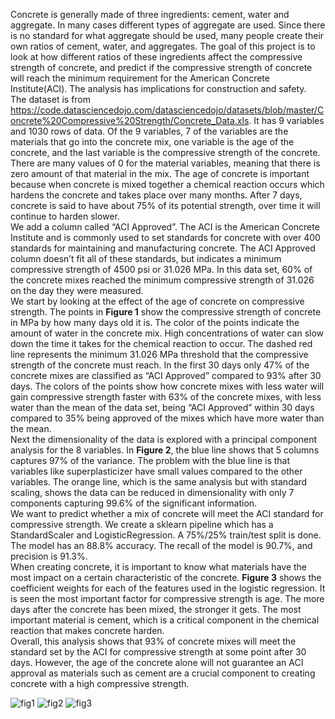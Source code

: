 Concrete is generally made of three ingredients: cement, water and aggregate. In many cases different types of aggregate are used. Since there is no standard for what aggregate should be used, many people create their own ratios of cement, water, and aggregates. The goal of this project is to look at how different ratios of these ingredients affect the compressive strength of concrete, and predict if the compressive strength of concrete will reach the minimum requirement for the American Concrete Institute(ACI). The analysis has implications for construction and safety. <br />
	The dataset is from  https://code.datasciencedojo.com/datasciencedojo/datasets/blob/master/Concrete%20Compressive%20Strength/Concrete_Data.xls. It has 9 variables and 1030 rows of data. Of the 9 variables, 7 of the variables are the materials that go into the concrete mix, one variable is the age of the concrete, and the last variable is the compressive strength of the concrete. There are many values of 0 for the material variables, meaning that there is zero amount of that material in the mix. The age of concrete is important because when concrete is mixed together a chemical reaction occurs which hardens the concrete and takes place over many months. After 7 days, concrete is said to have about 75% of its potential strength, over time it will continue to harden slower.<br />
	We add a column called “ACI Approved”. The ACI is the American Concrete Institute and is commonly used to set standards for concrete with over 400 standards for maintaining and manufacturing concrete. The ACI Approved column doesn’t fit all of these standards, but indicates a minimum compressive strength of 4500 psi or 31.026 MPa. In this data set, 60% of the concrete mixes reached the minimum compressive strength of 31.026 on the day they were measured. <br />
	We start by looking at the effect of the age of concrete on compressive strength. The points in **Figure 1** show the compressive strength of concrete in MPa by how many days old it is. The color of the points indicate the amount of water in the concrete mix. High concentrations of water can slow down the time it takes for the chemical reaction to occur. The dashed red line represents the minimum 31.026 MPa threshold that the compressive strength of the concrete must reach. In the first 30 days only 47% of the concrete mixes are classified as “ACI Approved” compared to 93% after 30 days. The colors of the points show how concrete mixes with less water will gain compressive strength faster with 63% of the concrete mixes, with less water than the mean of the data set, being “ACI Approved” within 30 days compared to 35% being approved of the mixes which have more water than the mean. <br />
	Next the dimensionality of the data is explored with a principal component analysis for the 8 variables. In **Figure 2**, the blue line shows that 5 columns captures 97% of the variance. The problem with the blue line is that variables like superplasticizer have small values compared to the other variables. The orange line, which is the same analysis but with standard scaling, shows the data can be reduced in dimensionality with only 7 components capturing 99.6% of the significant information.<br />
	We want to predict whether a mix of concrete will meet the ACI standard for compressive strength. We create a sklearn pipeline which has a StandardScaler and LogisticRegression. A 75%/25% train/test split is done. The model has an 88.8% accuracy. The recall of the model is 90.7%, and precision is 91.3%. <br />
	When creating concrete, it is important to know what materials have the most impact on a certain characteristic of the concrete. **Figure 3** shows the coefficient weights for each of the features used in the logistic regression. It is seen the most important factor for compressive strength is age. The more days after the concrete has been mixed, the stronger it gets. The most important material is cement, which is a critical component in the chemical reaction that makes concrete harden.<br />
	Overall, this analysis shows that 93% of concrete mixes will meet the standard set by the ACI for compressive strength at some point after 30 days. However, the age of the concrete alone will not guarantee an ACI approval as materials such as cement are a crucial component to creating concrete with a high compressive strength. <br />


![fig1](https://user-images.githubusercontent.com/55674235/104646132-a8516100-5675-11eb-8a30-b9522220095b.png) 
![fig2](https://user-images.githubusercontent.com/55674235/104646196-be5f2180-5675-11eb-9215-a394230a889e.png) 
![fig3](https://user-images.githubusercontent.com/55674235/104646195-bdc68b00-5675-11eb-8a68-65d3380acf7f.png)


